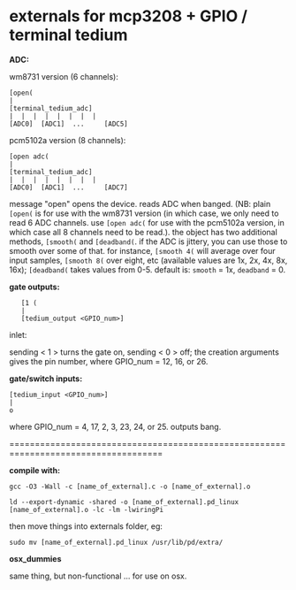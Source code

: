 externals for mcp3208 + GPIO / terminal tedium
===========================================================


**ADC:**

wm8731 version (6 channels): 

```
[open(
|
[terminal_tedium_adc]
|  |  |  |  |  |  |  | 
[ADC0]  [ADC1]  ... 	[ADC5]
```

pcm5102a version (8 channels): 

```
[open adc(
|
[terminal_tedium_adc]
|  |  |  |  |  |  |  | 
[ADC0]  [ADC1]  ... 	[ADC7]
```

message "open" opens the device. reads ADC when banged. (NB: plain `[open(` is for use with the wm8731 version (in which case, we only need to read 6 ADC channels. use `[open adc(` for use with the pcm5102a version, in which case all 8 channels need to be read.). the object has two additional methods, `[smooth(` and `[deadband(`. if the ADC is jittery, you can use those to smooth over some of that. for instance, `[smooth 4(` will average over four input samples,  `[smooth 8(` over eight, etc (available values are 1x, 2x, 4x, 8x, 16x); `[deadband(` takes values from 0-5. default is: `smooth` = 1x, `deadband` = 0. 

 
**gate outputs:**

```
   [1 (     
   |    
   [tedium_output <GPIO_num>]

```
inlet: 

sending < 1 > turns the gate on, sending < 0 > off; the creation arguments gives the pin number, where GPIO_num = 12, 16, or 26.

**gate/switch inputs:** 

```
[tedium_input <GPIO_num>] 
|
o
```
where GPIO_num = 4, 17, 2, 3, 23, 24, or 25. outputs bang.

====================================================================================


**compile with:**

`gcc -O3 -Wall -c [name_of_external].c -o [name_of_external].o`

`ld --export-dynamic -shared -o [name_of_external].pd_linux [name_of_external].o -lc -lm -lwiringPi`

then move things into externals folder, eg: 

`sudo mv [name_of_external].pd_linux /usr/lib/pd/extra/`

**osx_dummies**

same thing, but non-functional ... for use on osx. 
